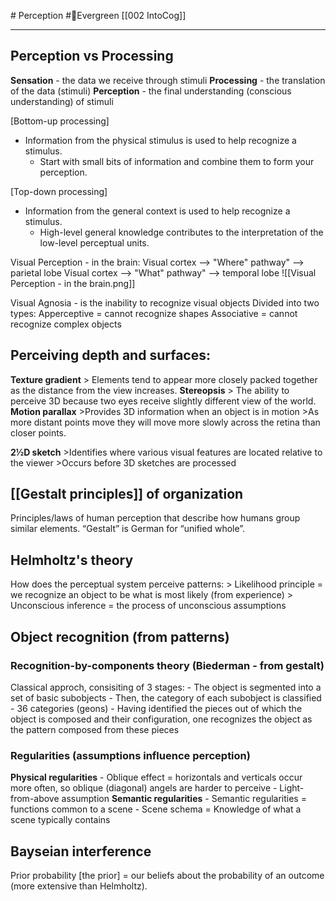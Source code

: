 []()# Perception
#🌲Evergreen 
[[002 IntoCog]]
___
## Perception vs Processing
**Sensation** - the data we receive through stimuli
**Processing** - the translation of the data (stimuli)
**Perception** - the final understanding (conscious understanding) of stimuli

[Bottom-up processing]
- Information from the physical stimulus is used to help recognize a stimulus. 
	- Start with small bits of information and combine them to form your perception.

[Top-down processing]
- Information from the general context is used to help recognize a stimulus. 
	- High-level general knowledge contributes to the interpretation of the low-level perceptual units.


Visual Perception - in the brain:
Visual cortex --> "Where" pathway" --> parietal lobe
Visual cortex --> "What" pathway" --> temporal lobe
![[Visual Perception - in the brain.png]]

Visual Agnosia - is the inability to recognize visual objects
Divided into two types:
	Apperceptive = cannot recognize shapes
	Associative = cannot recognize complex objects

## Perceiving depth and surfaces:
**Texture gradient** 
	> Elements tend to appear more closely packed together as the distance from the view increases.
**Stereopsis**
	> The ability to perceive 3D because two eyes receive slightly different view of the world.
**Motion parallax**
	>Provides 3D information when an object is in motion
	>As more distant points move they will move more slowly across the retina than closer points.
	
**2½D sketch**
	>Identifies where various visual features are located relative to the viewer
	>Occurs before 3D sketches are processed

## [[Gestalt principles]] of organization 
Principles/laws of human perception that describe how humans group similar elements.
“Gestalt” is German for “unified whole”.

## Helmholtz's theory
How does the perceptual system perceive patterns:
	> Likelihood principle = we recognize an object to be what is most likely (from experience)
	> Unconscious inference = the process of unconscious assumptions

## Object recognition (from patterns)
### Recognition-by-components theory (Biederman - from gestalt)
Classical approch, consisiting of 3 stages:
	- The object is segmented into a set of basic subobjects
	 - Then, the category of each subobject is classified
		 - 36 categories (geons)
	 - Having identified the pieces out of which the object is composed and their configuration, one recognizes the object as the pattern composed from these pieces
### Regularities (assumptions influence perception)
**Physical regularities**
	 - Oblique effect = horizontals and verticals occur more often, so oblique (diagonal) angels are harder to perceive
	 - Light-from-above assumption
**Semantic regularities**
	 - Semantic regularities = functions common to a scene
	-  Scene schema = Knowledge of what a scene typically contains

## Bayseian interference
Prior probability [the prior] = our beliefs about the probability of an outcome (more extensive than Helmholtz).







